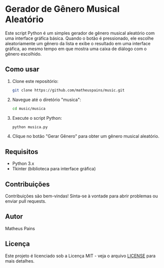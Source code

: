 # Gerador de Gênero Musical Aleatório

Este script Python é um simples gerador de gênero musical aleatório com uma interface gráfica básica. Quando o botão é pressionado, ele escolhe aleatoriamente um gênero da lista e exibe o resultado em uma interface gráfica, ao mesmo tempo em que mostra uma caixa de diálogo com o gênero escolhido.

## Como usar

1. Clone este repositório:

    ```bash
    git clone https://github.com/matheuspains/music.git
    ```

2. Navegue até o diretório "musica":

    ```bash
    cd music/musica
    ```

3. Execute o script Python:

    ```bash
    python musica.py
    ```

4. Clique no botão "Gerar Gênero" para obter um gênero musical aleatório.

## Requisitos

- Python 3.x
- Tkinter (biblioteca para interface gráfica)

## Contribuições

Contribuições são bem-vindas! Sinta-se à vontade para abrir problemas ou enviar pull requests.

## Autor

Matheus Pains

## Licença

Este projeto é licenciado sob a Licença MIT - veja o arquivo [LICENSE](LICENSE) para mais detalhes.

